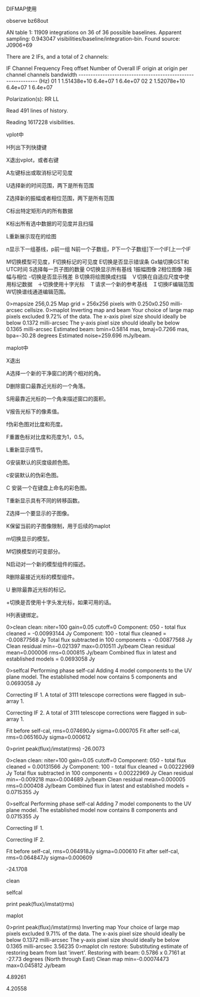 DIFMAP使用

observe bz68out 

AN table 1: 11909 integrations on 36 of 36 possible baselines.
Apparent sampling: 0.943047 visibilities/baseline/integration-bin.
Found source: J0906+69

There are 2 IFs, and a total of 2 channels:

 IF  Channel    Frequency  Freq offset  Number of   Overall IF
      origin    at origin  per channel   channels    bandwidth
 ------------------------------------------------------------- (Hz)
 01        1  1.51438e+10      6.4e+07          1      6.4e+07
 02        2  1.52078e+10      6.4e+07          1      6.4e+07

Polarization(s): RR LL

Read 491 lines of history.

Reading 1617228 visibilities.

vplot中

H列出下列快捷键

X退出vplot，或者右键

A左键标出或取消标记可见度

U选择新的时间范围，两下是所有范围

Z选择新的振幅或者相位范围，两下是所有范围

C标出特定矩形内的所有数据

K标出所有选中数据的可见度并且扫描

L重新展示现在的绘图

n显示下一组基线，p前一组 N前一个子数组，P下一个子数组]下一个IF[上一个IF

M切换模型可见度，F切换标记的可见度 E切换是否显示错误条 Gx轴切换GST和UTC时间 S选择每一页子图的数量 O切换显示所有基线 1振幅图像 2相位图像 3振幅与相位 -切换是否显示残差 Ｂ切换将绘图换成扫描　Ｖ切换在自适应尺度中使用标记数据　＋切换使用十字光标　Ｔ请求一个新的参考基线　Ｉ切换IF编辑范围 W切换谱线通道编辑范围。



0>mapsize 256,0.25
Map grid = 256x256 pixels with 0.250x0.250 milli-arcsec cellsize.
0>maplot
Inverting map and beam 
Your choice of large map pixels excluded 9.72% of the data.
 The x-axis pixel size should ideally be below 0.1372 milli-arcsec
 The y-axis pixel size should ideally be below 0.1365 milli-arcsec
Estimated beam: bmin=0.5814 mas, bmaj=0.7266 mas, bpa=-30.28 degrees
Estimated noise=259.696 mJy/beam.

maplot中

X退出

A选择一个新的干净窗口的两个相对的角。

D删除窗口最靠近光标的一个角落。

S用最靠近光标的一个角来描述窗口的面积。

V报告光标下的像素值。

f伪彩色图对比度和亮度。

F重置色标对比度和亮度为1，0.5。

L重新显示情节。

G安装默认的灰度级颜色图。

c安装默认的伪彩色图。

C 安装一个在键盘上命名的彩色图。

T重新显示具有不同的转移函数。

Z选择一个要显示的子图像。

K保留当前的子图像限制，用于后续的maplot

m切换显示的模型。

M切换模型的可变部分。

N启动对一个新的模型组件的描述。

R删除最接近光标的模型组件。

U 删除最靠近光标的标记。

+切换是否使用十字头发光标，如果可用的话。

H列表键绑定。



0>clean
clean: niter=100  gain=0.05  cutoff=0
Component: 050  -  total flux cleaned = -0.00993144 Jy
Component: 100  -  total flux cleaned = -0.00877568 Jy
Total flux subtracted in 100 components = -0.00877568 Jy
Clean residual min=-0.021397 max=0.010511 Jy/beam
Clean residual mean=0.000006 rms=0.000815 Jy/beam
Combined flux in latest and established models = 0.0693058 Jy

0>selfcal
Performing phase self-cal
Adding 4 model components to the UV plane model.
The established model now contains 5 components and 0.0693058 Jy

Correcting IF 1.
 A total of 3111 telescope corrections were flagged in sub-array 1.

Correcting IF 2.
 A total of 3111 telescope corrections were flagged in sub-array 1.

Fit before self-cal, rms=0.074690Jy  sigma=0.000705
Fit after  self-cal, rms=0.065160Jy  sigma=0.000612

0>print peak(flux)/imstat(rms)
-26.0073 

0>clean
clean: niter=100  gain=0.05  cutoff=0
Component: 050  -  total flux cleaned = 0.00131566 Jy
Component: 100  -  total flux cleaned = 0.00222969 Jy
Total flux subtracted in 100 components = 0.00222969 Jy
Clean residual min=-0.009218 max=0.004689 Jy/beam
Clean residual mean=0.000005 rms=0.000408 Jy/beam
Combined flux in latest and established models = 0.0715355 Jy

0>selfcal 
Performing phase self-cal
Adding 7 model components to the UV plane model.
The established model now contains 8 components and 0.0715355 Jy

Correcting IF 1.

Correcting IF 2.

Fit before self-cal, rms=0.064918Jy  sigma=0.000610
Fit after  self-cal, rms=0.064847Jy  sigma=0.000609

-24.1708 

clean

selfcal

print peak(flux)/imstat(rms)

maplot

0>print peak(flux)/imstat(rms)
Inverting map 
Your choice of large map pixels excluded 9.71% of the data.
 The x-axis pixel size should ideally be below 0.1372 milli-arcsec
 The y-axis pixel size should ideally be below 0.1365 milli-arcsec
3.56235 
0>maplot cln
restore: Substituting estimate of restoring beam from last 'invert'.
Restoring with beam: 0.5786 x 0.7161 at -27.73 degrees (North through East)
Clean map  min=-0.00074473  max=0.045812 Jy/beam



4.89261

4.20558